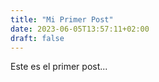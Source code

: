 ```yaml
---
title: "Mi Primer Post"
date: 2023-06-05T13:57:11+02:00
draft: false
---
```


Este es el primer post...